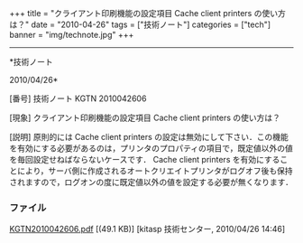 ﻿+++
title = "クライアント印刷機能の設定項目 Cache client printers の使い方は？"
date = "2010-04-26"
tags = ["技術ノート"]
categories = ["tech"]
banner = "img/technote.jpg"
+++

-----------------------------------------------------------------------------------------------------------------------------

*技術ノート

2010/04/26*


[番号]
技術ノート KGTN 2010042606

[現象]
クライアント印刷機能の設定項目 Cache client printers の使い方は？

[説明]
原則的には Cache client printers
の設定は無効にして下さい．この機能を有効にする必要があるのは，プリンタのプロパティの項目で，既定値以外の値を毎回設定せねばならないケースです．
Cache client printers
を有効にすることにより，サーバ側に作成されるオートクリエイトプリンタがログオフ後も保持されますので，ログオンの度に既定値以外の値を設定する必要が無くなります．


### ファイル

 
 


[KGTN2010042606.pdf](http://techreport.kitasp.net/attachments/download/155/KGTN2010042606.pdf)
 [(49.1 KB)] [kitasp 技術センター, 2010/04/26
14:46]


 


 

